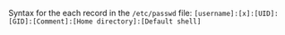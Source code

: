 

Syntax for the each record in the ` /etc/passwd ` file:
` [username]:[x]:[UID]:[GID]:[Comment]:[Home directory]:[Default shell] `
